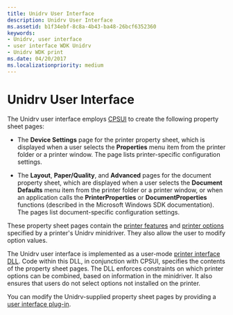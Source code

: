```yaml
---
title: Unidrv User Interface
description: Unidrv User Interface
ms.assetid: b1f34ebf-8c8a-4b43-ba48-26bcf6352360
keywords:
- Unidrv, user interface
- user interface WDK Unidrv
- Unidrv WDK print
ms.date: 04/20/2017
ms.localizationpriority: medium
---
```


# Unidrv User Interface





The Unidrv user interface employs [CPSUI](common-property-sheet-user-interface.md) to create the following property sheet pages:

-   The **Device Settings** page for the printer property sheet, which is displayed when a user selects the **Properties** menu item from the printer folder or a printer window. The page lists printer-specific configuration settings.

-   The **Layout**, **Paper/Quality**, and **Advanced** pages for the document property sheet, which are displayed when a user selects the **Document Defaults** menu item from the printer folder or a printer window, or when an application calls the **PrinterProperties** or **DocumentProperties** functions (described in the Microsoft Windows SDK documentation). The pages list document-specific configuration settings.

These property sheet pages contain the [printer features](printer-features.md) and [printer options](printer-options.md) specified by a printer's Unidrv minidriver. They also allow the user to modify option values.

The Unidrv user interface is implemented as a user-mode [printer interface DLL](printer-interface-dll.md). Code within this DLL, in conjunction with CPSUI, specifies the contents of the property sheet pages. The DLL enforces constraints on which printer options can be combined, based on information in the minidriver. It also ensures that users do not select options not installed on the printer.

You can modify the Unidrv-supplied property sheet pages by providing a [user interface plug-in](user-interface-plug-ins.md).

 

 




